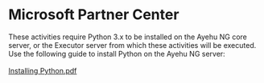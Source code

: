 <h1>Microsoft Partner Center</h1>
These activities require Python 3.x to be installed on the Ayehu NG core server, or the Executor server from which these activities will be executed.  Use the following guide to install Python on the Ayehu NG server:
<br><br>
<a href="https://github.com/Ayehu/custom-activities/blob/master/Amazon%20EC2/Installing%20Python.pdf">Installing Python.pdf</a>
